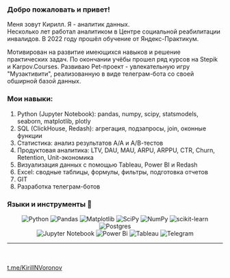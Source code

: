 ### Добро пожаловать и привет!
Меня зовут Кирилл. Я - аналитик данных.</br>
Несколько лет работал аналитиком в Центре социальной реабилитации инвалидов.
В 2022 году прошёл обучение от Яндекс-Практикум.

Мотивирован на развитие имеющихся навыков и решение практических задач. По окончании учёбы прошел ряд курсов на Stepik и Karpov.Courses.
Развиваю Pet-проект - увлекательную игру "Музактивити", реализованную в виде  телеграм-бота со своей  обширной базой данных.


### Мои навыки:
1. Python (Jupyter Notebook): pandas, numpy, scipy, statsmodels, seaborn, matplotlib, plotly
2. SQL (ClickHouse, Redash): агрегация, подзапросы, join, оконные функции
3. Статистика: анализ результатов А/А и А/В-тестов 
4. Продуктовая аналитика: LTV, DAU, MAU, ARPU, ARPPU, CTR, Churn, Retention, Unit-экономика
5. Визуализация данных с помощью Tableau, Power BI и Redash 
6. Excel: сводные таблицы, формулы, фильтры, подготовка отчетов
7. GIT 
8. Разработка телеграм-ботов


### Языки и инструменты 🔧  

<div align="center">
  
![Python](https://img.shields.io/badge/-Python-0b0038?style=for-the-badge&logo=python&logoColor=3c78a9)
![Pandas](https://img.shields.io/badge/pandas-0b0038?style=for-the-badge&logo=pandas&logoColor=white)
![Matplotlib](https://img.shields.io/badge/Matplotlib-%23ffffff.svg?style=for-the-badge&logo=Matplotlib&logoColor=black)
![SciPy](https://img.shields.io/badge/SciPy-0b0038?style=for-the-badge&logo=scipy&logoColor=%white)
![NumPy](https://img.shields.io/badge/numpy-0b0038?style=for-the-badge&logo=numpy&logoColor=4c74cc)
![scikit-learn](https://img.shields.io/badge/scikit--learn-0b0038?style=for-the-badge&logo=scikit-learn&logoColor=fa9b38)
![Postgres](https://img.shields.io/badge/postgres-%23316192.svg?style=for-the-badge&logo=postgresql&logoColor=white)   
![Jupyter Notebook](https://img.shields.io/badge/jupyter-%23FA0F00.svg?style=for-the-badge&logo=jupyter&logoColor=white)
![Power Bi](https://img.shields.io/badge/power_bi-F2C811?style=for-the-badge&logo=powerbi&logoColor=black)
![Tableau](https://img.shields.io/badge/Tableau-F2C811?style=for-the-badge&logo=Tableau&logoColor=black)
![Telegram](https://img.shields.io/badge/Telegram-2CA5E0?style=for-the-badge&logo=telegram&logoColor=white)  
</div>

---

</br></br>
<a target="_blank" href="https://t.me/KirillNVoronov">t.me/KirillNVoronov</a>


<!--
**KirillVoronov91/KirillVoronov91** is a ✨ _special_ ✨ repository because its `README.md` (this file) appears on your GitHub profile.

Here are some ideas to get you started:

- 🔭 I’m currently working on ...
- 🌱 I’m currently learning ...
- 👯 I’m looking to collaborate on ...
- 🤔 I’m looking for help with ...
- 💬 Ask me about ...
- 📫 How to reach me: ...
- 😄 Pronouns: ...
- ⚡ Fun fact: ...
-->
